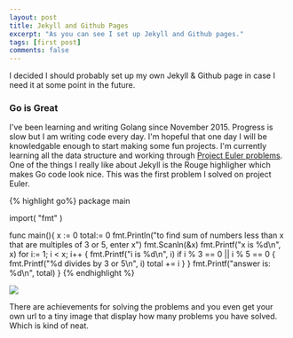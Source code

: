 ```yaml
---
layout: post
title: Jekyll and Github Pages
excerpt: "As you can see I set up Jekyll and Github pages."
tags: [first post]
comments: false
---
```


I decided I should probably set up my own Jekyll & Github page in case I need it at some point in the future.

### Go is Great

I've been learning and writing Golang since November 2015. Progress is slow but I am writing code every day. I'm hopeful that one day I will be knowledgable enough to start making some fun projects. I'm currently learning all the data structure and working through <a href="https://projecteuler.net/"> Project Euler problems</a>. One of the things I really like about Jekyll is the Rouge highligher which makes Go code look nice. This was the first problem I solved on project Euler.



{% highlight go%}
package main

import(
  "fmt"
)

func main(){
  x := 0
  total:= 0
  fmt.Println("to find sum of numbers less than x that are multiples of 3 or 5, enter x")
  fmt.Scanln(&x)
  fmt.Printf("x is %d\n", x)
  for i:= 1; i < x; i++ {
    fmt.Printf("i is %d\n", i)
       if i % 3 == 0 || i % 5 == 0 {
         fmt.Printf("%d divides by 3 or 5\n", i)
         total += i
         }
    }
    fmt.Printf("answer is: %d\n", total)
}
{% endhighlight %}





<img src="https://projecteuler.net/profile/Rosalita.png">


There are achievements for solving the problems and you even get your own url to a tiny image that display how many problems you have solved. Which is kind of neat.
